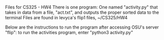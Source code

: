 Files for CS325 - HW4
There is one program:
One named "activity.py" that takes in data from a file, "act.txt", and outputs the proper sorted data to the terminal
Files are found in levyca's flip1 files, ~/CS325/HW4

Below are the instructions to run the program after accessing OSU's server "flip":
to run the activities program, enter "python3 activity.py"